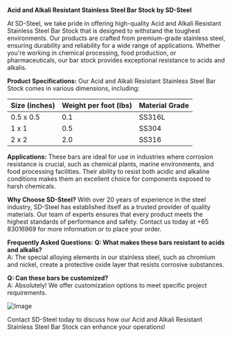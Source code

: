 **Acid and Alkali Resistant Stainless Steel Bar Stock by SD-Steel**

At SD-Steel, we take pride in offering high-quality Acid and Alkali Resistant Stainless Steel Bar Stock that is designed to withstand the toughest environments. Our products are crafted from premium-grade stainless steel, ensuring durability and reliability for a wide range of applications. Whether you're working in chemical processing, food production, or pharmaceuticals, our bar stock provides exceptional resistance to acids and alkalis.

**Product Specifications:**
Our Acid and Alkali Resistant Stainless Steel Bar Stock comes in various dimensions, including:

| Size (inches) | Weight per foot (lbs) | Material Grade |
|---------------|-----------------------|----------------|
| 0.5 x 0.5      | 0.1                   | SS316L         |
| 1 x 1          | 0.5                   | SS304          |
| 2 x 2          | 2.0                   | SS316          |

**Applications:**
These bars are ideal for use in industries where corrosion resistance is crucial, such as chemical plants, marine environments, and food processing facilities. Their ability to resist both acidic and alkaline conditions makes them an excellent choice for components exposed to harsh chemicals.

**Why Choose SD-Steel?**
With over 20 years of experience in the steel industry, SD-Steel has established itself as a trusted provider of quality materials. Our team of experts ensures that every product meets the highest standards of performance and safety. Contact us today at +65 83016969 for more information or to place your order.

**Frequently Asked Questions:**
**Q: What makes these bars resistant to acids and alkalis?**  
A: The special alloying elements in our stainless steel, such as chromium and nickel, create a protective oxide layer that resists corrosive substances.

**Q: Can these bars be customized?**  
A: Absolutely! We offer customization options to meet specific project requirements.

![Image](https://github.com/user-attachments/assets/2567258e-e124-4816-932d-1809bd27ef0b)

Contact SD-Steel today to discuss how our Acid and Alkali Resistant Stainless Steel Bar Stock can enhance your operations!